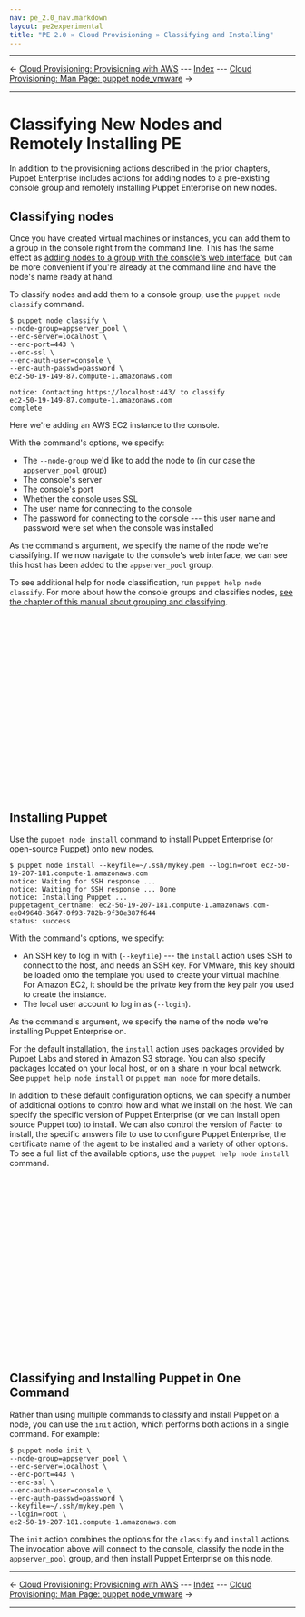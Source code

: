 ```yaml
---
nav: pe_2.0_nav.markdown
layout: pe2experimental
title: "PE 2.0 » Cloud Provisioning » Classifying and Installing"
---
```


* * *

&larr; [Cloud Provisioning: Provisioning with AWS](./cloudprovisioner_aws.html) --- [Index](./) --- [Cloud Provisioning: Man Page: puppet node_vmware](./cloudprovisioner_man_node_vmware.html) &rarr;

* * *

Classifying New Nodes and Remotely Installing PE
=====

In addition to the provisioning actions described in the prior chapters, Puppet Enterprise includes actions for adding nodes to a pre-existing console group and remotely installing Puppet Enterprise on new nodes. 

Classifying nodes
-----------------

Once you have created virtual machines or instances, you can add them to a group in the console right from the command line. This has the same effect as [adding nodes to a group with the console's web interface](./console_classes_groups.html#grouping-nodes), but can be more convenient if you're already at the command line and have the node's name ready at hand. 

To classify nodes and add them to a console group, use the `puppet node classify` command.

    $ puppet node classify \
    --node-group=appserver_pool \
    --enc-server=localhost \
    --enc-port=443 \
    --enc-ssl \
    --enc-auth-user=console \
    --enc-auth-passwd=password \
    ec2-50-19-149-87.compute-1.amazonaws.com

    notice: Contacting https://localhost:443/ to classify
    ec2-50-19-149-87.compute-1.amazonaws.com
    complete

Here we're adding an AWS EC2 instance to the console.

With the command's options, we specify:

* The `--node-group` we'd like to add the node to (in our case the `appserver_pool` group)
* The console's server
* The console's port
* Whether the console uses SSL
* The user name for connecting to the console
* The password for connecting to the console --- this user name and password were set when the console was installed

As the command's argument, we specify the name of the node we're classifying. If we
now navigate to the console's web interface, we can see this host has been added to the
`appserver_pool` group.

To see additional help for node classification, run `puppet help node classify`. For more about how the console groups and classifies nodes, [see the chapter of this manual about grouping and classifying](./console_classes_groups.html).

<object width="420" height="315"><param name="movie"
value="http://www.youtube.com/v/LG6WQPVsBNg?version=3&amp;hl=en_US"></param><param
name="allowFullScreen" value="true"></param><param name="allowscriptaccess"
value="always"></param><embed
src="http://www.youtube.com/v/LG6WQPVsBNg?version=3&amp;hl=en_US"
type="application/x-shockwave-flash" width="420" height="315"
allowscriptaccess="always" allowfullscreen="true"></embed></object>

Installing Puppet
-----------------

Use the `puppet node install` command to install Puppet Enterprise (or open-source Puppet) onto new nodes.

    $ puppet node install --keyfile=~/.ssh/mykey.pem --login=root ec2-50-19-207-181.compute-1.amazonaws.com 
    notice: Waiting for SSH response ...
    notice: Waiting for SSH response ... Done
    notice: Installing Puppet ...
    puppetagent_certname: ec2-50-19-207-181.compute-1.amazonaws.com-ee049648-3647-0f93-782b-9f30e387f644
    status: success

With the command's options, we specify:

* An SSH key to log in with (`--keyfile`) --- the `install` action uses SSH to connect to the host, and needs an SSH key. For VMware, this key should be loaded onto the template you used to create your virtual machine. For Amazon EC2, it should be the private key from the key pair you used to create the instance.
* The local user account to log in as (`--login`).

As the command's argument, we specify the name of the node we're installing Puppet Enterprise on. 

For the default installation, the `install` action uses packages
provided by Puppet Labs and stored in Amazon S3 storage.  You can also specify
packages located on your local host, or on a share in your local network. See `puppet help node install` or `puppet man node` for more details.

In addition to these default configuration options, we can specify a number of
additional options to control how and what we install on the host. We can
specify the specific version of Puppet Enterprise (or we can install open
source Puppet too) to install. We can also control the version of Facter to
install, the specific answers file to use to configure Puppet Enterprise, the
certificate name of the agent to be installed and a variety of other options. To
see a full list of the available options, use the `puppet help node install`
command.

<object width="420" height="315"><param name="movie"
value="http://www.youtube.com/v/F0hU94bBrQo?version=3&amp;hl=en_US"></param><param
name="allowFullScreen" value="true"></param><param name="allowscriptaccess"
value="always"></param><embed
src="http://www.youtube.com/v/F0hU94bBrQo?version=3&amp;hl=en_US"
type="application/x-shockwave-flash" width="420" height="315"
allowscriptaccess="always" allowfullscreen="true"></embed></object>

Classifying and Installing Puppet in One Command
------------------------------------------------

Rather than using multiple commands to classify and install Puppet on a
node, you can use the `init` action, which performs both actions in a
single command. For example:

    $ puppet node init \
    --node-group=appserver_pool \
    --enc-server=localhost \
    --enc-port=443 \
    --enc-ssl \
    --enc-auth-user=console \
    --enc-auth-passwd=password \
    --keyfile=~/.ssh/mykey.pem \
    --login=root \
    ec2-50-19-207-181.compute-1.amazonaws.com

The `init` action combines the options for the `classify` and
`install` actions. The invocation above will connect to the console, classify the node in the `appserver_pool` group, and then install Puppet Enterprise on this node.

* * *

&larr; [Cloud Provisioning: Provisioning with AWS](./cloudprovisioner_aws.html) --- [Index](./) --- [Cloud Provisioning: Man Page: puppet node_vmware](./cloudprovisioner_man_node_vmware.html) &rarr;

* * *

